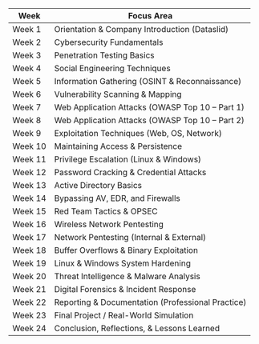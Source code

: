 | Week    | Focus Area                                        |
| ------- | ------------------------------------------------- |
| Week 1  | Orientation & Company Introduction (Dataslid)     |
| Week 2  | Cybersecurity Fundamentals                        |
| Week 3  | Penetration Testing Basics                        |
| Week 4  | Social Engineering Techniques                     |
| Week 5  | Information Gathering (OSINT & Reconnaissance)    |
| Week 6  | Vulnerability Scanning & Mapping                  |
| Week 7  | Web Application Attacks (OWASP Top 10 – Part 1)   |
| Week 8  | Web Application Attacks (OWASP Top 10 – Part 2)   |
| Week 9  | Exploitation Techniques (Web, OS, Network)        |
| Week 10 | Maintaining Access & Persistence                  |
| Week 11 | Privilege Escalation (Linux & Windows)            |
| Week 12 | Password Cracking & Credential Attacks            |
| Week 13 | Active Directory Basics                           |
| Week 14 | Bypassing AV, EDR, and Firewalls                  |
| Week 15 | Red Team Tactics & OPSEC                          |
| Week 16 | Wireless Network Pentesting                       |
| Week 17 | Network Pentesting (Internal & External)          |
| Week 18 | Buffer Overflows & Binary Exploitation            |
| Week 19 | Linux & Windows System Hardening                  |
| Week 20 | Threat Intelligence & Malware Analysis            |
| Week 21 | Digital Forensics & Incident Response             |
| Week 22 | Reporting & Documentation (Professional Practice) |
| Week 23 | Final Project / Real-World Simulation             |
| Week 24 | Conclusion, Reflections, & Lessons Learned        |
